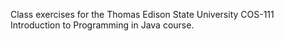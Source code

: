Class exercises for the Thomas Edison State University COS-111 Introduction to Programming in Java course. 